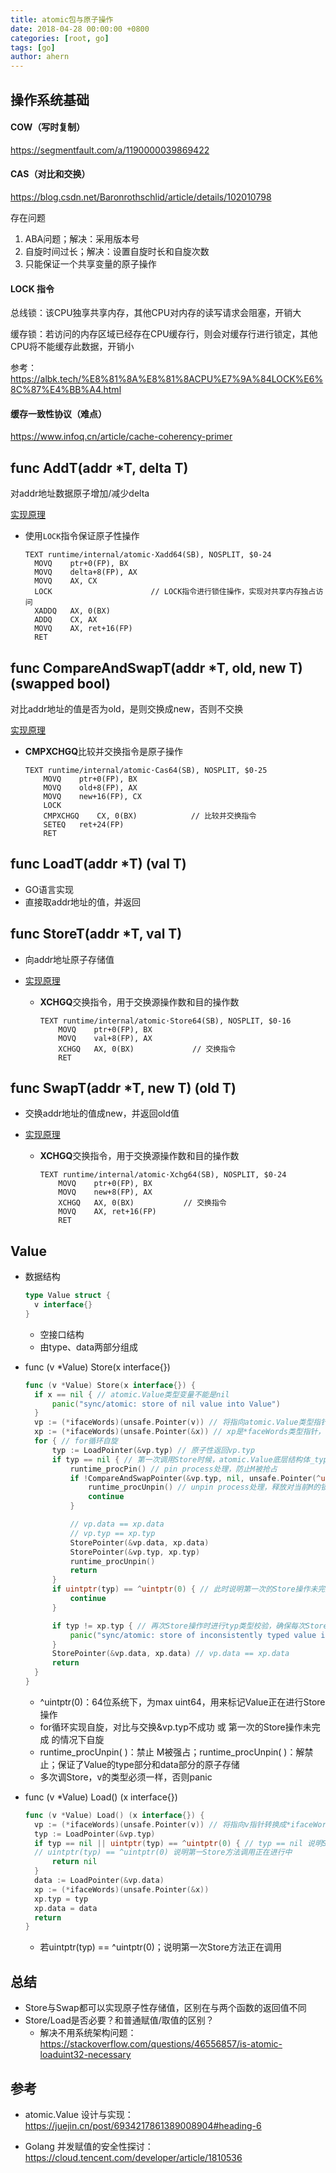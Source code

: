 ```yaml
---
title: atomic包与原子操作
date: 2018-04-28 00:00:00 +0800
categories: [root, go]
tags: [go]
author: ahern
---
```


## 操作系统基础

#### COW（写时复制）
https://segmentfault.com/a/1190000039869422

#### CAS（对比和交换）
https://blog.csdn.net/Baronrothschlid/article/details/102010798

存在问题
1. ABA问题；解决：采用版本号
2. 自旋时间过长；解决：设置自旋时长和自旋次数
3. 只能保证一个共享变量的原子操作

#### LOCK 指令

总线锁：该CPU独享共享内存，其他CPU对内存的读写请求会阻塞，开销大

缓存锁：若访问的内存区域已经存在CPU缓存行，则会对缓存行进行锁定，其他CPU将不能缓存此数据，开销小

参考：https://albk.tech/%E8%81%8A%E8%81%8ACPU%E7%9A%84LOCK%E6%8C%87%E4%BB%A4.html

#### 缓存一致性协议（难点）
https://www.infoq.cn/article/cache-coherency-primer


## func AddT(addr *T, delta T)

对addr地址数据原子增加/减少delta

[实现原理](http://www.cyub.vip/2021/04/05/Golang%E6%BA%90%E7%A0%81%E5%88%86%E6%9E%90%E7%B3%BB%E5%88%97%E4%B9%8Batomic%E5%BA%95%E5%B1%82%E5%AE%9E%E7%8E%B0/#Add%E6%93%8D%E4%BD%9C)

- 使用`LOCK`指令保证原子性操作
  
  ```
  TEXT runtime∕internal∕atomic·Xadd64(SB), NOSPLIT, $0-24
    MOVQ	ptr+0(FP), BX
    MOVQ	delta+8(FP), AX
    MOVQ	AX, CX
    LOCK                      // LOCK指令进行锁住操作，实现对共享内存独占访问
    XADDQ	AX, 0(BX)
    ADDQ	CX, AX
    MOVQ	AX, ret+16(FP)
    RET
  ```

## func CompareAndSwapT(addr *T, old, new T) (swapped bool)
对比addr地址的值是否为old，是则交换成new，否则不交换

[实现原理](http://www.cyub.vip/2021/04/05/Golang%E6%BA%90%E7%A0%81%E5%88%86%E6%9E%90%E7%B3%BB%E5%88%97%E4%B9%8Batomic%E5%BA%95%E5%B1%82%E5%AE%9E%E7%8E%B0/#CompareAndSwap%E6%93%8D%E4%BD%9C)

  - **CMPXCHGQ**比较并交换指令是原子操作

    ```
    TEXT runtime∕internal∕atomic·Cas64(SB), NOSPLIT, $0-25
    	MOVQ	ptr+0(FP), BX
    	MOVQ	old+8(FP), AX
    	MOVQ	new+16(FP), CX
    	LOCK
    	CMPXCHGQ	CX, 0(BX)            // 比较并交换指令
    	SETEQ	ret+24(FP)
    	RET
    ```

## func LoadT(addr *T) (val T)

- GO语言实现
- 直接取addr地址的值，并返回

## func StoreT(addr *T, val T)

- 向addr地址原子存储值

- [实现原理](http://www.cyub.vip/2021/04/05/Golang%E6%BA%90%E7%A0%81%E5%88%86%E6%9E%90%E7%B3%BB%E5%88%97%E4%B9%8Batomic%E5%BA%95%E5%B1%82%E5%AE%9E%E7%8E%B0/#Store%E6%93%8D%E4%BD%9C)

  - **XCHGQ**交换指令，用于交换源操作数和目的操作数

    ```
    TEXT runtime∕internal∕atomic·Store64(SB), NOSPLIT, $0-16
    	MOVQ	ptr+0(FP), BX
    	MOVQ	val+8(FP), AX
    	XCHGQ	AX, 0(BX)             // 交换指令
    	RET
    ```

## func SwapT(addr *T, new T) (old T)

- 交换addr地址的值成new，并返回old值

- [实现原理](http://www.cyub.vip/2021/04/05/Golang%E6%BA%90%E7%A0%81%E5%88%86%E6%9E%90%E7%B3%BB%E5%88%97%E4%B9%8Batomic%E5%BA%95%E5%B1%82%E5%AE%9E%E7%8E%B0/#Swap%E6%93%8D%E4%BD%9C)

  - **XCHGQ**交换指令，用于交换源操作数和目的操作数

    ```
    TEXT runtime∕internal∕atomic·Xchg64(SB), NOSPLIT, $0-24
    	MOVQ	ptr+0(FP), BX
    	MOVQ	new+8(FP), AX
    	XCHGQ	AX, 0(BX)           // 交换指令
    	MOVQ	AX, ret+16(FP)
    	RET
    ```

## Value

- 数据结构

  ```go
  type Value struct {
  	v interface{}
  }
  ```

  - 空接口结构
  - 由type、data两部分组成

- func (v *Value) Store(x interface{})

  ```go
  func (v *Value) Store(x interface{}) {
  	if x == nil { // atomic.Value类型变量不能是nil
  		panic("sync/atomic: store of nil value into Value")
  	}
  	vp := (*ifaceWords)(unsafe.Pointer(v)) // 将指向atomic.Value类型指针转换成*ifaceWords类型
  	xp := (*ifaceWords)(unsafe.Pointer(&x)) // xp是*faceWords类型指针，指向传入参数x
  	for { // for循环自旋
  		typ := LoadPointer(&vp.typ) // 原子性返回vp.typ
  		if typ == nil { // 第一次调用Store时候，atomic.Value底层结构体_type部分是nil
  			runtime_procPin() // pin process处理，防止M被抢占
  			if !CompareAndSwapPointer(&vp.typ, nil, unsafe.Pointer(^uintptr(0))) { // 通过cas操作，将atomic.Value的_type部分存储为unsafe.Pointer(^uintptr(0))，若没操作成功，继续操作
  				runtime_procUnpin() // unpin process处理，释放对当前M的锁定
  				continue
  			}
  
  			// vp.data == xp.data
  			// vp.typ == xp.typ
  			StorePointer(&vp.data, xp.data)
  			StorePointer(&vp.typ, xp.typ)
  			runtime_procUnpin()
  			return
  		}
  		if uintptr(typ) == ^uintptr(0) { // 此时说明第一次的Store操作未完成，正在处理中，此时其他的Store等待第一次操作完成
  			continue
  		}
  
  		if typ != xp.typ { // 再次Store操作时进行typ类型校验，确保每次Store数据对象都必须是同一类型
  			panic("sync/atomic: store of inconsistently typed value into Value")
  		}
  		StorePointer(&vp.data, xp.data) // vp.data == xp.data
  		return
  	}
  }
  ```

  - ^uintptr(0)：64位系统下，为max uint64，用来标记Value正在进行Store操作
  - for循环实现自旋，对比与交换&vp.typ不成功 或 第一次的Store操作未完成 的情况下自旋
  - runtime_procUnpin( )：禁止 M被强占；runtime_procUnpin( )：解禁止；保证了Value的type部分和data部分的原子存储
  - 多次调Store，v的类型必须一样，否则panic

- func (v *Value) Load() (x interface{})

  ```go
  func (v *Value) Load() (x interface{}) {
  	vp := (*ifaceWords)(unsafe.Pointer(v)) // 将指向v指针转换成*ifaceWords类型
  	typ := LoadPointer(&vp.typ)
  	if typ == nil || uintptr(typ) == ^uintptr(0) { // typ == nil 说明Store方法未调用过
  	// uintptr(typ) == ^uintptr(0) 说明第一Store方法调用正在进行中
  		return nil
  	}
  	data := LoadPointer(&vp.data)
  	xp := (*ifaceWords)(unsafe.Pointer(&x))
  	xp.typ = typ
  	xp.data = data
  	return
  }
  ```

  - 若uintptr(typ) == ^uintptr(0)；说明第一次Store方法正在调用

## 总结

- Store与Swap都可以实现原子性存储值，区别在与两个函数的返回值不同
- Store/Load是否必要？和普通赋值/取值的区别？
  - 解决不用系统架构问题：https://stackoverflow.com/questions/46556857/is-atomic-loaduint32-necessary

## 参考
- atomic.Value 设计与实现：https://juejin.cn/post/6934217861389008904#heading-6

- Golang 并发赋值的安全性探讨：https://cloud.tencent.com/developer/article/1810536
